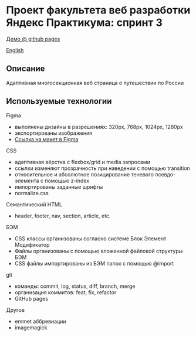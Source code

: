 # Проект факультета веб разработки Яндекс Практикума: спринт 3

[Демо @ github pages](https://418code.github.io/russian-travel/)

[English](./README.md)

## Описание

Адаптивная многосекционная веб страница о путешествии по России

## Используемые технологии

Figma
- выполнены дизайны в разрешениях: 320px, 768px, 1024px, 1280px
- экспортированы изображения
- [Ссылка на макет в Figma](https://www.figma.com/file/5S2WSbEFL6awjVWJ0NWL8Q/Sprint-3_-Russia-_-desktop-mobile?node-id=28503%3A0)

CSS
- адаптивная вёрстка с flexbox/grid и media запросами
- ссылки изменяют прозрачность при наведении с помощью transition
- относительное и абсолютное позицирование теневого псевдо-элемента с помощью z-index
- импортированы заданные шрифты
- normalize.css

Семантический HTML
- header, footer, nav, section, article, etc.

БЭМ
- CSS классы организованы согласно системе Блок Элемент Модификатор
- Файлы организованы с помощью вложенной файловой структуры БЭМ
- CSS файлы импортированы из БЭМ папок с помощью @import

git
- команды: commit, log, status, diff, branch, merge
- организация коммитов: feat, fix, refactor
- GitHub pages

Другое
- emmet аббревиации
- imagemagick

